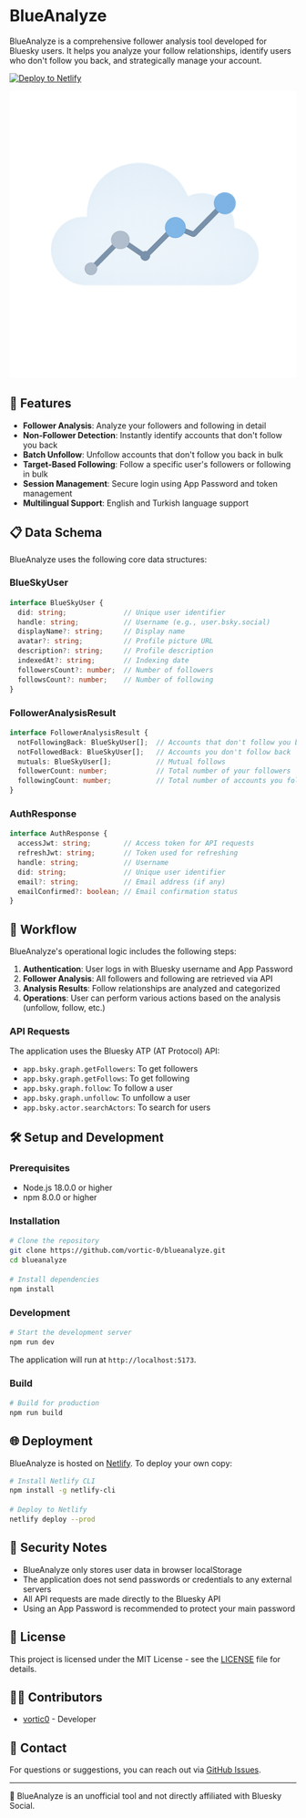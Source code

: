# BlueAnalyze

BlueAnalyze is a comprehensive follower analysis tool developed for Bluesky users. It helps you analyze your follow relationships, identify users who don't follow you back, and strategically manage your account.

[![Deploy to Netlify](https://github.com/vortic-0/blueanalyze/actions/workflows/main.yml/badge.svg)](https://github.com/vortic-0/blueanalyze/deployments/production)

![BlueAnalyze Logo](public/blueanalyze.png)

## 🚀 Features

- **Follower Analysis**: Analyze your followers and following in detail
- **Non-Follower Detection**: Instantly identify accounts that don't follow you back
- **Batch Unfollow**: Unfollow accounts that don't follow you back in bulk
- **Target-Based Following**: Follow a specific user's followers or following in bulk
- **Session Management**: Secure login using App Password and token management
- **Multilingual Support**: English and Turkish language support

## 📋 Data Schema

BlueAnalyze uses the following core data structures:

### BlueSkyUser

```typescript
interface BlueSkyUser {
  did: string;              // Unique user identifier
  handle: string;           // Username (e.g., user.bsky.social)
  displayName?: string;     // Display name
  avatar?: string;          // Profile picture URL
  description?: string;     // Profile description
  indexedAt?: string;       // Indexing date
  followersCount?: number;  // Number of followers
  followsCount?: number;    // Number of following
}
```

### FollowerAnalysisResult

```typescript
interface FollowerAnalysisResult {
  notFollowingBack: BlueSkyUser[];  // Accounts that don't follow you back
  notFollowedBack: BlueSkyUser[];   // Accounts you don't follow back
  mutuals: BlueSkyUser[];           // Mutual follows
  followerCount: number;            // Total number of your followers
  followingCount: number;           // Total number of accounts you follow
}
```

### AuthResponse

```typescript
interface AuthResponse {
  accessJwt: string;        // Access token for API requests
  refreshJwt: string;       // Token used for refreshing
  handle: string;           // Username
  did: string;              // Unique user identifier
  email?: string;           // Email address (if any)
  emailConfirmed?: boolean; // Email confirmation status
}
```

## 🔄 Workflow

BlueAnalyze's operational logic includes the following steps:

1. **Authentication**: User logs in with Bluesky username and App Password
2. **Follower Analysis**: All followers and following are retrieved via API
3. **Analysis Results**: Follow relationships are analyzed and categorized
4. **Operations**: User can perform various actions based on the analysis (unfollow, follow, etc.)

### API Requests

The application uses the Bluesky ATP (AT Protocol) API:

- `app.bsky.graph.getFollowers`: To get followers
- `app.bsky.graph.getFollows`: To get following
- `app.bsky.graph.follow`: To follow a user
- `app.bsky.graph.unfollow`: To unfollow a user
- `app.bsky.actor.searchActors`: To search for users

## 🛠️ Setup and Development

### Prerequisites

- Node.js 18.0.0 or higher
- npm 8.0.0 or higher

### Installation

```bash
# Clone the repository
git clone https://github.com/vortic-0/blueanalyze.git
cd blueanalyze

# Install dependencies
npm install
```

### Development

```bash
# Start the development server
npm run dev
```

The application will run at `http://localhost:5173`.

### Build

```bash
# Build for production
npm run build
```

## 🌐 Deployment

BlueAnalyze is hosted on [Netlify](https://www.netlify.com/). To deploy your own copy:

```bash
# Install Netlify CLI
npm install -g netlify-cli

# Deploy to Netlify
netlify deploy --prod
```

## 🔐 Security Notes

- BlueAnalyze only stores user data in browser localStorage
- The application does not send passwords or credentials to any external servers
- All API requests are made directly to the Bluesky API
- Using an App Password is recommended to protect your main password

## 📝 License

This project is licensed under the MIT License - see the [LICENSE](LICENSE) file for details.

## 👨‍💻 Contributors

- [vortic0](https://bsky.app/profile/vortic0.bsky.social) - Developer

## 📧 Contact

For questions or suggestions, you can reach out via [GitHub Issues](https://github.com/vortic-0/blueanalyze/issues).

---

🔹 BlueAnalyze is an unofficial tool and not directly affiliated with Bluesky Social.
